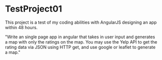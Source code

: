 # TestProject01

This project is a test of my coding abilities with AngularJS designing an app within 48 hours.

"Write an single page app in angular that takes in user input and generates a map with only the ratings on the map. You may use the Yelp API to get the rating data via JSON using HTTP get, and use google or leaflet to generate a map."
